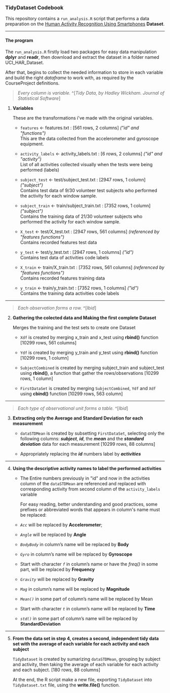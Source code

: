 ### TidyDataset Codebook

This repository contains a `run_analysis.R` script that performs a data preparation on
the [Human Activity Recognition Using Smartphones](http://archive.ics.uci.edu/ml/datasets/Human+Activity+Recognition+Using+Smartphones) **Dataset**.

_____

#### The program

The `run_analysis.R` firstly load two packages for easy data manipulation **dplyr** and **readr**, then download and extract the dataset in a folder named UCI_HAR_Dataset.

After that, begins to collect the needed information to store in each variable and build the right _dataframe_ to work with, as required by the CourseProject definitions.


> *Every column is variable.* ^[_Tidy Data, by Hadley Wickham. Journal of Statistical Software_]


1. **Variables**<p>
     These are the transformations i've made with the original variables.
     
   * ```features``` <- features.txt : [561 rows, 2 columns] _("id" and "functions")_   
     This are the data collected from the accelerometer and gyroscope equipment.
   
   * ```activity_labels``` <- activity_labels.txt : [6 rows, 2 columns] _("id" and "activity")_   
     List of all activities collected visually when the tests were being performed (labels)

   - ```subject_test``` <- test/subject_test.txt : [2947 rows, 1 column] _("subject")_   
     Contains test data of 9/30 volunteer test subjects who performed the activity for each window sample.

   - ```subject_train``` <- train/subject_train.txt : [7352 rows, 1 column] _("subject")_   
     Contains the training data of 21/30 volunteer subjects who performed the activity for each window sample.

   - ```X_test``` <- test/X_test.txt : [2947 rows, 561 columns] _(referenced by "features functions")_   
     Contains recorded features test data

   - ```y_test``` <- test/y_test.txt : [2947 rows, 1 columns] _("id")_   
     Contains test data of activities code labels

   - ```X_train``` <- train/X_train.txt : [7352 rows, 561 columns] _(referenced by "features functions")_   
     Contains recorded features training data

   - ```y_train``` <- train/y_train.txt : [7352 rows, 1 columns] _("id")_   
     Contains the training data activities code labels

_____
> *Each observation forms a row.* ^[_Ibid_]


2. **Gathering the colected data and Making the first complete Dataset**

   Merges the training and the test sets to create one Dataset
      
   - `Xdf` is created by merging x_train and x_test using **rbind()** function [10299 rows, 561 columns]
   
   - `Ydf` is created by merging y_train and y_test using **rbind()** function [10299 rows, 1 column]
   
   - `SubjectCombined` is created by merging subject_train and subject_test using **rbind()**, a function that gather the rows/observations [10299 rows, 1 column]
   
   - `FirstDataSet` is created by merging `SubjectCombined`, `Ydf` and `Xdf` using **cbind()** function [10299 rows, 563 column]

_____
> *Each type of observational unit forms a table.* ^[_Ibid_]


3. **Extracting only the Average and Standard Deviation for each measurement**

   - `dataSTDMean` is created by subsetting `FirstDataSet`, selecting only the following columns: _**subject**_, _**id**_, the **_mean_** and the **_standard deviation_** data for each measurement [10299 rows, 88 columns]

   - Appropriately replacing the _**id**_ numbers label by _**activities**_

_____
   
4. **Using the descriptive activity names to label the performed activities**

   - The Entire numbers previously in "id" and now in the activities column of the `dataSTDMean` are referenced and replaced with corresponding activity from second column of the `activity_labels` variable
   
      For easy reading, better understanding and good practices, some prefixes or abbreviated words that appears in column's name must be replaced:
   
   - *`Acc`* will be replaced by **Accelerometer**;
   - *`Angle`* will be replaced by **Angle**
   - *`BodyBody`* in column’s name will be replaced by **Body**
   - *`Gyro`* in column’s name will be replaced by **Gyroscope**
   - Start with character *`f`* in column’s name or have the *freq()* in some part, will be replaced by **Frequency**
   - *`Gravity`* will be replaced by **Gravity**
   - *`Mag`* in column’s name will be replaced by **Magnitude**
   - *`Mean()`* in some part of column’s name will be replaced by Mean
   - Start with character *``t``* in column’s name will be replaced by **Time**
   - *`std()`* in some part of column’s name will be replaced by **StandardDeviation**
   
_____ 

5. **From the data set in step 4, creates a second, independent tidy data set with the average of each variable for each activity and each subject**

   `TidyDataset`  is created by sumarizing `dataSTDMean`, grouping by subject and activity, then taking the average of each variable for each activity and each subject. [180 rows, 88 columns]
   
   At the end, the R script make a new file, exporting `TidyDataset` into `TidyDataset.txt` file, using the **write.file()** function.